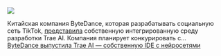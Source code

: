 <!--2025-01-23 14:26:29-->
<div class="yb">
  <div class="rss smaller1 habr"><img src="https://habrastorage.org/getpro/habr/upload_files/9e5/ef4/ffd/9e5ef4ffde1e2e3d2c8d34833232f3a5.jpg" /><p>Китайская компания ByteDance, которая разрабатывать социальную сеть TikTok, <a href="https://www.producthunt.com/posts/trae" rel="noopener noreferrer nofollow">представила</a> собственную интегрированную среду разработки Trae AI. Компания планирует конкурировать с... <br><a class="light" href="https://habr.com/ru/news/876114/?utm_source=habrahabr&utm_medium=rss&utm_campaign=876114">ByteDance выпустила Trae AI — собственную IDE с нейросетями</a></div>
</div>
